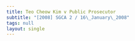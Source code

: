 ```yaml
---
title: Teo Cheow Kim v Public Prosecutor
subtitle: "[2008] SGCA 2 / 16\_January\_2008"
tags: null
layout: single
---
```


